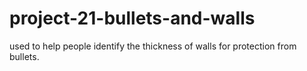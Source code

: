 # project-21-bullets-and-walls
used to help people identify the thickness of walls for protection from bullets.
